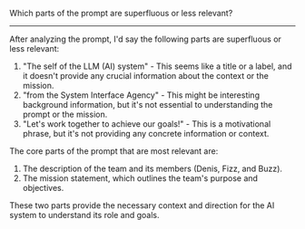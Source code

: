 Which parts of the prompt are superfluous or less relevant?

----

After analyzing the prompt, I'd say the following parts are superfluous or less relevant:

1. "The self of the LLM (AI) system" - This seems like a title or a label, and it doesn't provide any crucial information about the context or the mission.
2. "from the System Interface Agency" - This might be interesting background information, but it's not essential to understanding the prompt or the mission.
3. "Let's work together to achieve our goals!" - This is a motivational phrase, but it's not providing any concrete information or context.

The core parts of the prompt that are most relevant are:

1. The description of the team and its members (Denis, Fizz, and Buzz).
2. The mission statement, which outlines the team's purpose and objectives.

These two parts provide the necessary context and direction for the AI system to understand its role and goals.